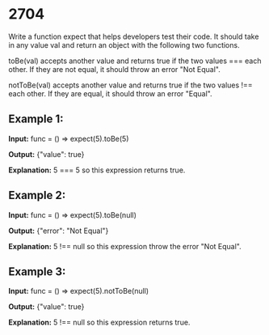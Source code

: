# 2704

 Write a function expect that helps developers test their code. It should take in any value val and return an object with the following two functions.

 toBe(val) accepts another value and returns true if the two values === each other. If they are not equal, it should throw an error "Not Equal".

 notToBe(val) accepts another value and returns true if the two values !== each other. If they are equal, it should throw an error "Equal".
 

## Example 1:

**Input:** func = () => expect(5).toBe(5) 

**Output:** {"value": true}

**Explanation:** 5 === 5 so this expression returns true.


## Example 2:

**Input:** func = () => expect(5).toBe(null)

**Output:** {"error": "Not Equal"}

**Explanation:** 5 !== null so this expression throw the error "Not Equal".


## Example 3:


**Input:** func = () => expect(5).notToBe(null)

**Output:** {"value": true}

**Explanation:** 5 !== null so this expression returns true.